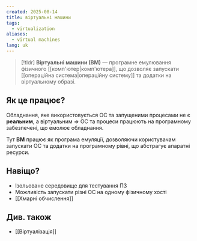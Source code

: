```yaml
---
created: 2025-08-14
title: віртуальні машини
tags:
  - virtualization
aliases:
  - virtual machines
lang: uk
---
```

> [!tldr]
> **Віртуальні машини (ВМ)** —  програмне емулювання фізичного [[комп'ютер|комп'ютера]], що дозволяє запускати [[операційна система|операційну систему]] та додатки на віртуальному образі.

## Як це працює?

Обладнання, яке використовується ОС та запущеними процесами не є **реальним**, а віртуальним => ОС та процеси працюють на програмному забезпечені, що емолює обладнання.

Тут **ВМ** працює як програма емуляції, дозволяючи користувачам запускати ОС та додатки на програмному рівні, що абстрагує апаратні ресурси.

## Навіщо?

- Ізольоване середовище для тестування ПЗ
- Можливість запускати різні ОС на одному фізичному хості
- [[Хмарні обчислення]]

## Див. також

- [[Віртуалізація]]
